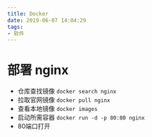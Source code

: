 ```yaml
---
title: Docker
date: 2019-06-07 14:04:29
tags:
- 软件
---
```


# 部署 nginx
- 仓库查找镜像 `docker search nginx`
- 拉取官网镜像 `docker pull nginx`
- 查看本地镜像 `docker images`
- 启动所需容器 `docker run -d -p 80:80 nginx`
- 80端口打开